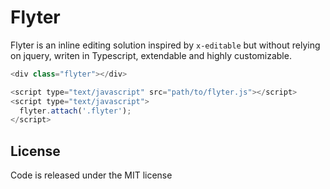 # Flyter
Flyter is an inline editing solution inspired by `x-editable` but without relying on jquery, writen
in Typescript, extendable and highly customizable.

```js
<div class="flyter"></div>

<script type="text/javascript" src="path/to/flyter.js"></script>
<script type="text/javascript">
  flyter.attach('.flyter');
</script>
```

## License
Code is released under the MIT license